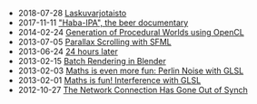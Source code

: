 * 2018-07-28 [Laskuvarjotaisto](./blog_gamejam2.html)
* 2017-11-11 ["Haba-IPA", the beer documentary](./blog_habaipa.html)
* 2014-02-24 [Generation of Procedural Worlds using OpenCL](./blog_proceduralis.html)
* 2013-07-05 [Parallax Scrolling with SFML](./blog_parallax.html)
* 2013-06-24 [24 hours later](./blog_gamejam1.html)
* 2013-02-15 [Batch Rendering in Blender](./blog_batchrendering.html)
* 2013-02-03 [Maths is even more fun: Perlin Noise with GLSL](./blog_perlin.html)
* 2013-02-01 [Maths is fun! Interference with GLSL](./blog_interference.html)
* 2012-10-27 [The Network Connection Has Gone Out of Synch](./blog_out_of_sync.html)
